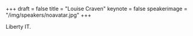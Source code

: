 +++
draft = false
title = "Louise Craven"
keynote = false
speakerimage = "/img/speakers/noavatar.jpg"
+++

Liberty IT.